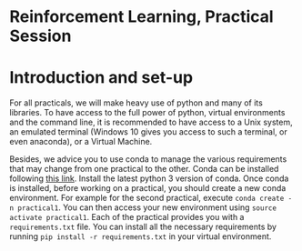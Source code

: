 # Reinforcement Learning, Practical Session

# Introduction and set-up
For all practicals, we will make heavy use of python and many of its
libraries. To have access to the full power of python, virtual environments
and the command line, it is recommended to have access to a Unix system, an
emulated terminal (Windows 10 gives you access to such a terminal, or even anaconda), or a
Virtual Machine.

Besides, we advice you to use conda to manage the various requirements that may
change from one practical to the other. Conda can be installed following [this
link](https://conda.io/docs/install/quick.html). Install the latest python 3
version of conda. Once conda is installed, before working on a practical, you
should create a new conda environment. For example for the second practical,
execute `conda create -n practical1`. You can then access your new environment
using `source activate practical1`. Each of the practical provides you with a
`requirements.txt` file. You can install all the necessary requirements by
running `pip install -r requirements.txt` in your virtual environment.
